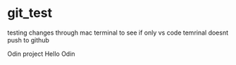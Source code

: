 <!-- @format -->

# git_test

testing changes through mac terminal to see if only vs code temrinal doesnt push to github

Odin project
Hello Odin

